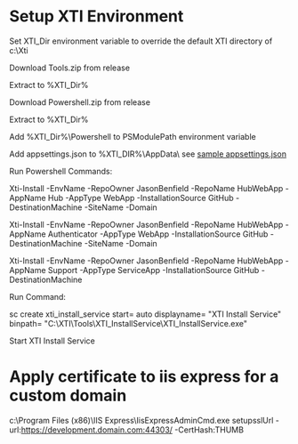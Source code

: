 # Setup XTI Environment
Set XTI_Dir environment variable to override the default XTI directory of c:\\Xti

Download Tools.zip from release

Extract to %XTI_Dir%

Download Powershell.zip from release

Extract to %XTI_Dir%

Add %XTI_Dir%\\Powershell to PSModulePath environment variable

Add appsettings.json to %XTI_DIR%\\AppData\\<EnvironmentName> see [sample appsettings.json](sample.appsettings.json)

Run Powershell Commands:

Xti-Install -EnvName <EnvironmentName> -RepoOwner JasonBenfield -RepoName HubWebApp -AppName Hub -AppType WebApp -InstallationSource GitHub -DestinationMachine <MachineName> -SiteName <SiteName> -Domain <Domain>

Xti-Install -EnvName <EnvironmentName> -RepoOwner JasonBenfield -RepoName HubWebApp -AppName Authenticator -AppType WebApp -InstallationSource GitHub -DestinationMachine <MachineName> -SiteName <SiteName> -Domain <Domain>

Xti-Install -EnvName <EnvironmentName> -RepoOwner JasonBenfield -RepoName HubWebApp -AppName Support -AppType ServiceApp -InstallationSource GitHub -DestinationMachine <MachineName>

Run Command:

sc create xti_install_service start= auto displayname= "XTI Install Service" binpath= "C:\XTI\Tools\XTI_InstallService\XTI_InstallService.exe"

Start XTI Install Service

# Apply certificate to iis express for a custom domain
c:\\Program Files (x86)\\IIS Express\\IisExpressAdminCmd.exe setupsslUrl -url:https://development.domain.com:44303/ -CertHash:THUMB